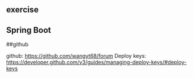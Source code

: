 ## exercise

## Spring Boot

##github

github: https://github.com/wangyt68/forum
Deploy keys: https://developer.github.com/v3/guides/managing-deploy-keys/#deploy-keys